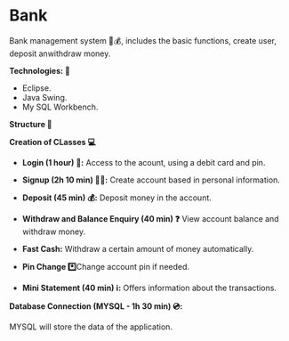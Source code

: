 # Bank

Bank management system 🏦💰, includes the basic functions, create user, deposit anwithdraw money.

**Technologies: 🧰**

- Eclipse.
- Java Swing.
- My SQL Workbench.

**Structure 📓**

**Creation of CLasses 💻**

- **Login (1 hour) 🔐:** Access to the acount, using a debit card and pin.

- **Signup (2h 10 min) 👨‍💻:** Create account based in personal information.

- **Deposit (45 min) 💰:** Deposit money in the account.
  
- **Withdraw and Balance Enquiry (40 min) ❓** View account balance and withdraw money.
  
- **Fast Cash:** Withdraw a certain amount of money automatically.
  
- **Pin Change *️⃣**Change account pin if needed.
  
- **Mini Statement (40 min) ℹ️:** Offers information about the transactions.
  
**Database Connection (MYSQL - 1h 30 min) 💿:**

MYSQL will store the data of the application.
